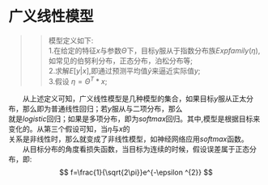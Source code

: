 # 广义线性模型  
>> 模型定义如下:  
>> 1.在给定的特征$x$与参数$\Theta$下，目标y服从于指数分布族$Expfamily(\eta)$,如常见的伯努利分布，正态分布，泊松分布等;  
>> 2.求解$E[y|x]$,即通过预测平均值$\bar{y}$来逼近实际值$y$;  
>> 3.假设 $\eta =\Theta ^{T}*x$;  

　　从上述定义可知，广义线性模型是几种模型的集合，如果目标$y$服从正太分布，那么即为普通线性回归；若$y$服从与二项分布，那么  
就是$logistic$回归；如果是多项分布，即为$softmax$回归。其中,模型是根据目标来变化的。从第三个假设可知，当$\eta$与$x$的  
关系是非线性时，那么就变成了非线性模型，如神经网络应用$softmax$函数。  
　　从目标分布的角度看损失函数，当目标为连续的时候，假设误差属于正态分布，即:  
		$$
		f=\frac{1}{\sqrt{2\pi}}e^{-\epsilon ^{2}}
		$$
